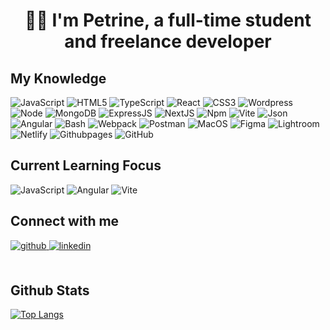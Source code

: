 
# <div align="center">🖐🏼 I'm Petrine, a full-time student and freelance developer</div>  

## My Knowledge
![JavaScript](https://img.shields.io/badge/JavaScript-323330?style=for-the-badge&logo=javascript&logoColor=F7DF1E)
![HTML5](https://img.shields.io/badge/HTML5-E34F26?style=for-the-badge&logo=html5&logoColor=white)
![TypeScript](https://img.shields.io/badge/TypeScript-007ACC?style=for-the-badge&logo=typescript&logoColor=white)
![React](https://img.shields.io/badge/React-20232A?style=for-the-badge&logo=react&logoColor=61DAFB)
![CSS3](https://img.shields.io/badge/CSS3-1572B6?style=for-the-badge&logo=css3&logoColor=white)
![Wordpress](https://img.shields.io/badge/Wordpress-21759B?style=for-the-badge&logo=wordpress&logoColor=white)
![Node](https://img.shields.io/badge/Node%20js-339933?style=for-the-badge&logo=nodedotjs&logoColor=white)
![MongoDB](https://img.shields.io/badge/MongoDB-4EA94B?style=for-the-badge&logo=mongodb&logoColor=white)
![ExpressJS](https://img.shields.io/badge/Express%20js-000000?style=for-the-badge&logo=express&logoColor=white)
![NextJS](https://img.shields.io/badge/next%20js-000000?style=for-the-badge&logo=nextdotjs&logoColor=white)
![Npm](https://img.shields.io/badge/npm-CB3837?style=for-the-badge&logo=npm&logoColor=white)
![Vite](https://img.shields.io/badge/Vite-B73BFE?style=for-the-badge&logo=vite&logoColor=FFD62E)
![Json](https://img.shields.io/badge/json-5E5C5C?style=for-the-badge&logo=json&logoColor=white)
![Angular](https://img.shields.io/badge/Angular-DD0031?style=for-the-badge&logo=angular&logoColor=white)
![Bash](https://img.shields.io/badge/GNU%20Bash-4EAA25?style=for-the-badge&logo=GNU%20Bash&logoColor=white)
![Webpack](https://img.shields.io/badge/Webpack-8DD6F9?style=for-the-badge&logo=Webpack&logoColor=white)
![Postman](https://img.shields.io/badge/Postman-FF6C37?style=for-the-badge&logo=Postman&logoColor=white)
![MacOS](https://img.shields.io/badge/mac%20os-000000?style=for-the-badge&logo=apple&logoColor=white)
![Figma](https://img.shields.io/badge/Figma-F24E1E?style=for-the-badge&logo=figma&logoColor=white)
![Lightroom](https://img.shields.io/badge/Adobe%20Lightroom-31A8FF?style=for-the-badge&logo=Adobe%20Lightroom&logoColor=white)
![Netlify](https://img.shields.io/badge/Netlify-00C7B7?style=for-the-badge&logo=netlify&logoColor=white)
![Githubpages](https://img.shields.io/badge/GitHub%20Pages-222222?style=for-the-badge&logo=GitHub%20Pages&logoColor=white)
![GitHub](https://img.shields.io/badge/GitHub-100000?style=for-the-badge&logo=github&logoColor=white)




## Current Learning Focus
![JavaScript](https://img.shields.io/badge/JavaScript-323330?style=for-the-badge&logo=javascript&logoColor=F7DF1E)
![Angular](https://img.shields.io/badge/Angular-DD0031?style=for-the-badge&logo=angular&logoColor=white)
![Vite](https://img.shields.io/badge/Vite-B73BFE?style=for-the-badge&logo=vite&logoColor=FFD62E)

## Connect with me  
<div align="left">
<a href="https://github.com/EPetrineLynghaug" target="_blank">
<img src=https://img.shields.io/badge/github-%2324292e.svg?&style=for-the-badge&logo=github&logoColor=white alt=github style="margin-bottom: 5px;" />
</a>
<a href="https://www.linkedin.com/authwall?trk=bf&trkInfo=AQHxW3HTK2nJQwAAAY_P1ti4cpJjDy_l3voL_D3QQvmANNRWpOMgaXiy3ydEkzNQ0dHX6h_hw8VoWe9ISgN6a3nPuEEY1nweQb7RkD8u5hIHm5v7mqM61taPOJPTs_KxJGfsqKo=&original_referer=&sessionRedirect=https%3A%2F%2Fwww.linkedin.com%2Fin%2Felisabeth-petrine-lynghaug-69653229b%3Futm_source%3Dshare%26utm_campaign%3Dshare_via%26utm_content%3Dprofile%26utm_medium%3Dios_app" target="_blank">
<img src=https://img.shields.io/badge/linkedin-%231E77B5.svg?&style=for-the-badge&logo=linkedin&logoColor=white alt=linkedin style="margin-bottom: 5px;" />
</a> 
</div>  
<br/>  

## Github Stats  
[![Top Langs](https://github-readme-stats.vercel.app/api/top-langs/?username=EPetrineLynghaug&layout=compact)](https://github.com/anuraghazra/github-readme-stats)
